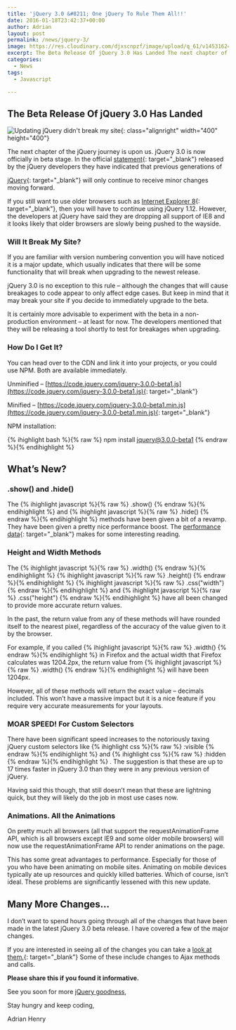 ```yaml
---
title: 'jQuery 3.0 &#8211; One jQuery To Rule Them All!!'
date: 2016-01-18T23:42:37+00:00
author: Adrian
layout: post
permalink: /news/jquery-3/
image: https://res.cloudinary.com/djxscnpzf/image/upload/q_61/v1453162454/3.0_r5uwii.jpg
excerpt: The Beta Release Of jQuery 3.0 Has Landed The next chapter of the jQuery journey is upon us. jQuery 3.0 is now officially in beta stage. In the official statement released by the jQuery developers
categories:
  - News
tags:
  - Javascript

---
```

## The Beta Release Of jQuery 3.0 Has Landed

![Updating jQuery didn't break my site](https://res.cloudinary.com/djxscnpzf/image/upload/c_scale,w_400/v1453162451/kedW0qk_ebs6oh.jpg){: class="alignright" width="400" height="400"}

The next chapter of the jQuery journey is upon us. jQuery 3.0 is now officially in beta stage. In the official [statement](http://blog.jquery.com/2016/01/14/jquery-3-0-beta-released/){: target="_blank"}<!--_--> released by the jQuery developers <!--more-->they have indicated that previous generations of 

[jQuery]({{site.baseurl}}/tutorials/jquery-keyboard-events/){: target="_blank"}<!--_--> will only continue to receive minor changes moving forward.

If you still want to use older browsers such as [Internet Explorer 8]({{site.baseurl}}/news/internet-explorer-is-gone/){: target="_blank"}<!--_-->, then you will have to continue using jQuery 1.12. However, the developers at jQuery have said they are dropping all support of IE8 and it looks likely that older browsers are slowly being pushed to the wayside.

### Will It Break My Site?

If you are familiar with version numbering convention you will have noticed it is a major update, which usually indicates that there will be some functionality that will break when upgrading to the newest release.

jQuery 3.0 is no exception to this rule &#8211; although the changes that will cause breakages to code appear to only affect edge cases. But keep in mind that it may break your site if you decide to immediately upgrade to the beta.

It is certainly more advisable to experiment with the beta in a non-production environment &#8211; at least for now. The developers mentioned that they will be releasing a tool shortly to test for breakages when upgrading.

### How Do I Get It?

You can head over to the CDN and link it into your projects, or you could use NPM. Both are available immediately.

Unminified &#8211; [https://code.jquery.com/jquery-3.0.0-beta1.js](https://code.jquery.com/jquery-3.0.0-beta1.js){: target="_blank"}<!--_-->

Minified &#8211; [https://code.jquery.com/jquery-3.0.0-beta1.min.js](https://code.jquery.com/jquery-3.0.0-beta1.min.js){: target="_blank"}<!--_-->

NPM installation:

{% ihighlight bash %}{% raw %}
npm install jquery@3.0.0-beta1
{% endraw %}{% endihighlight %}

## What&#8217;s New?

### .show() and .hide()

The 
{% ihighlight javascript %}{% raw %}
.show()
{% endraw %}{% endihighlight %}
and 
{% ihighlight javascript %}{% raw %}
.hide()
{% endraw %}{% endihighlight %}
methods have been given a bit of a revamp. They have been given a pretty nice performance boost. The [performance data](http://jsperf.com/old-vs-new-show-hide/3){: target="_blank"}<!--_--> makes for some interesting reading.

### Height and Width Methods

The 
{% ihighlight javascript %}{% raw %}
.width()
{% endraw %}{% endihighlight %}
{% ihighlight javascript %}{% raw %}
.height()
{% endraw %}{% endihighlight %}
{% ihighlight javascript %}{% raw %}
.css("width")
{% endraw %}{% endihighlight %}
and 
{% ihighlight javascript %}{% raw %}
.css("height")
{% endraw %}{% endihighlight %}
have all been changed to provide more accurate return values.

In the past, the return value from any of these methods will have rounded itself to the nearest pixel, regardless of the accuracy of the value given to it by the browser.

For example, if you called 
{% ihighlight javascript %}{% raw %}
.width()
{% endraw %}{% endihighlight %}
in Firefox and the actual width that Firefox calculates was 1204.2px, the return value from 
{% ihighlight javascript %}{% raw %}
.width()
{% endraw %}{% endihighlight %}
will have been 1204px.

However, all of these methods will return the exact value &#8211; decimals included. This won&#8217;t have a massive impact but it is a nice feature if you require very accurate measurements for your layouts.

### MOAR SPEED! For Custom Selectors

There have been significant speed increases to the notoriously taxing jQuery custom selectors like 
{% ihighlight css %}{% raw %}
:visible
{% endraw %}{% endihighlight %}
and 
{% ihighlight css %}{% raw %}
:hidden
{% endraw %}{% endihighlight %}
. The suggestion is that these are up to 17 times faster in jQuery 3.0 than they were in any previous version of jQuery.

Having said this though, that still doesn&#8217;t mean that these are lightning quick, but they will likely do the job in most use cases now.

### Animations. All the Animations

On pretty much all browsers (all that support the requestAnimationFrame API, which is all browsers except IE9 and some older mobile browsers) will now use the requestAnimationFrame API to render animations on the page.

This has some great advantages to performance. Especially for those of you who have been animating on mobile sites. Animating on mobile devices typically ate up resources and quickly killed batteries. Which of course, isn&#8217;t ideal. These problems are significantly lessened with this new update.

## Many More Changes&#8230;

I don&#8217;t want to spend hours going through all of the changes that have been made in the latest jQuery 3.0 beta release. I have covered a few of the major changes.

If you are interested in seeing all of the changes you can take a [look at them.](https://github.com/jquery/jquery/issues?q=is%3Aissue+milestone%3A3.0.0){: target="_blank"}<!--_--> Some of these include changes to Ajax methods and calls.

**Please share this if you found it informative.**

See you soon for more [jQuery goodness]({{site.baseurl}}/tutorials/javascript-tuts/jquery-tuts/),

Stay hungry and keep coding,

Adrian Henry


